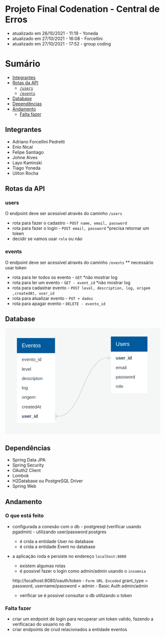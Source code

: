 # Projeto Final Codenation - Central de Erros

- atualizado em 26/10/2021 - 11:19 - Yoneda
- atualizado em 27/10/2021 - 16:08 - Forcellini
- atualizado em 27/10/2021 - 17:52 - group coding

# Sumário

- [Integrantes](#integrantes)
- [Rotas da API](#rotas-da-api)
  - [`/users`](#users)
  - [`/events`](#events)
- [Database](#database)
- [Dependências](#dependências)
- [Andamento](#andamento)
  - [Falta fazer](#falta-fazer)

## Integrantes

- Adriano Forcellini Pedretti
- Enio Nical
- Felipe Santiago
- Johne Alves
- Layo Kaminski
- Tiago Yoneda
- Uilton Rocha

## Rotas da API

### users

O endpoint deve ser acessível através do caminho `/users`

- rota para fazer o cadastro - `POST name, email, password`
- rota para fazer o login - `POST email, password` \*precisa retornar um token
- decidir se vamos usar `role` ou não

### events

O endpoint deve ser acessível através do caminho `/events`
\*\* necessário usar token

- rota para ler todos os evento - `GET` \*não mostrar log
- rota para ler um evento - `GET - event_id` \*não mostrar log
- rota para cadastrar evento - `POST level, description, log, origem ,createdAt, user_id`
- rota para atualizar evento - `PUT + dados`
- rota para apagar evento - `DELETE - evento_id`

## Database

![Esquema de database](./public/schema_database.png)

## Dependências

- Spring Data JPA
- Spring Security
- OAuth2 Client
- Lombok
- H2Database ou PostgreSQL Driver
- Spring Web

## Andamento
  
  ### O que está feito
  - configurada a conexão com o db - postgresql (verificar usando pgadmin) - utilizando user/password postgres
    - é crida a entidade User no database
    - é crida a entidade Event no database
  - a aplicação roda e persiste no endereço `localhost:8080`
    - existem algumas rotas
    - é possível fazer o login como admin/admin usando o `insomnia`

    http://localhost:8080/oauth/token - `Form URL Encoded` grant_type = password, username/password = admin - Basic Auth admin/admin
    - verificar se é possivel consultar o db utilizando o token


  ### Falta fazer
  - criar um endpoint de login para recuperar um token valido, fazendo a verificacao do usuario no db
  - criar endpoints de crud relacionados a entidade eventos
